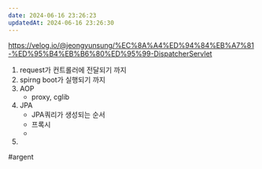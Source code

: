 ```yaml
---
date: 2024-06-16 23:26:23
updatedAt: 2024-06-16 23:26:30
---
```

https://velog.io/@jeongyunsung/%EC%8A%A4%ED%94%84%EB%A7%81-%ED%95%B4%EB%B6%80%ED%95%99-DispatcherServlet
 
1. request가 컨트롤러에 전달되기 까지
2. spirng boot가 실행되기 까지
3. AOP
	- proxy, cglib
5. JPA
	- JPA쿼리가 생성되는 순서
	- 프록시
	- 
1. 

#argent 